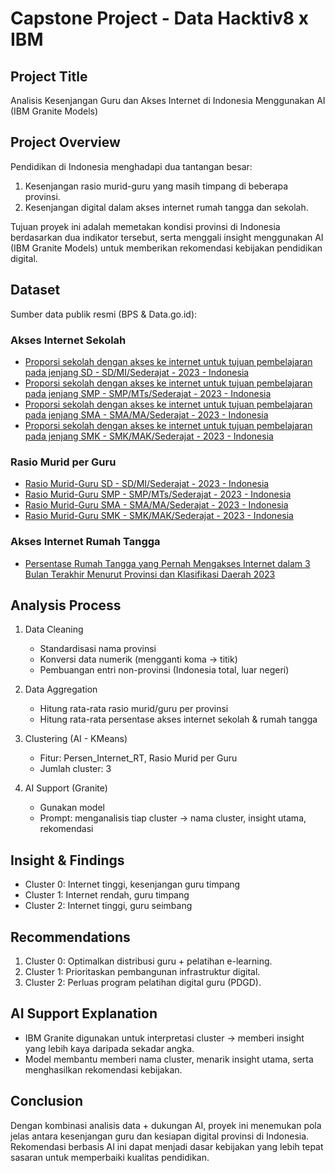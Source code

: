 # Capstone Project - Data Hacktiv8 x IBM

## Project Title
Analisis Kesenjangan Guru dan Akses Internet di Indonesia Menggunakan AI (IBM Granite Models)

## Project Overview
Pendidikan di Indonesia menghadapi dua tantangan besar:  
1. Kesenjangan rasio murid-guru yang masih timpang di beberapa provinsi.  
2. Kesenjangan digital dalam akses internet rumah tangga dan sekolah.  

Tujuan proyek ini adalah memetakan kondisi provinsi di Indonesia berdasarkan dua indikator tersebut, serta menggali insight menggunakan AI (IBM Granite Models) untuk memberikan rekomendasi kebijakan pendidikan digital.

## Dataset
Sumber data publik resmi (BPS & Data.go.id):

### Akses Internet Sekolah
- [Proporsi sekolah dengan akses ke internet untuk tujuan pembelajaran pada jenjang SD - SD/MI/Sederajat - 2023 - Indonesia](https://data.go.id/dataset/dataset/proporsi-sekolah-dengan-akses-ke-internet-untuk-tujuan-pembelajaran-pada-jenjang-sd-sd-mi-seder)  
- [Proporsi sekolah dengan akses ke internet untuk tujuan pembelajaran pada jenjang SMP - SMP/MTs/Sederajat - 2023 - Indonesia](https://data.go.id/dataset/dataset/proporsi-sekolah-dengan-akses-ke-internet-untuk-tujuan-pembelajaran-pada-jenjang-smp-smp-mts-se)  
- [Proporsi sekolah dengan akses ke internet untuk tujuan pembelajaran pada jenjang SMA - SMA/MA/Sederajat - 2023 - Indonesia](https://data.go.id/dataset/dataset/proporsi-sekolah-dengan-akses-ke-internet-untuk-tujuan-pembelajaran-pada-jenjang-sma-sma-ma-sed)  
- [Proporsi sekolah dengan akses ke internet untuk tujuan pembelajaran pada jenjang SMK - SMK/MAK/Sederajat - 2023 - Indonesia](https://data.go.id/dataset/dataset/proporsi-sekolah-dengan-akses-ke-internet-untuk-tujuan-pembelajaran-pada-jenjang-smk-smk-mak-se)  

### Rasio Murid per Guru
- [Rasio Murid-Guru SD - SD/MI/Sederajat - 2023 - Indonesia](https://data.go.id/dataset/dataset/rasio-murid-guru-sd-sd-mi-sederajat-2023-indonesia)  
- [Rasio Murid-Guru SMP - SMP/MTs/Sederajat - 2023 - Indonesia](https://data.go.id/dataset/dataset/rasio-murid-guru-smp-smp-mts-sederajat-2023-indonesia)  
- [Rasio Murid-Guru SMA - SMA/MA/Sederajat - 2023 - Indonesia](https://data.go.id/dataset/dataset/rasio-murid-guru-sma-sma-ma-sederajat-2023-indonesia)  
- [Rasio Murid-Guru SMK - SMK/MAK/Sederajat - 2023 - Indonesia](https://data.go.id/dataset/dataset/rasio-murid-guru-smk-smk-mak-sederajat-2023-indonesia)  

### Akses Internet Rumah Tangga
- [Persentase Rumah Tangga yang Pernah Mengakses Internet dalam 3 Bulan Terakhir Menurut Provinsi dan Klasifikasi Daerah 2023](https://www.bps.go.id/id/statistics-table/2/Mzk4IzI=/persentase-rumah-tangga-yang-pernah-mengakses-internet-dalam-3-bulan-terakhir-menurut-provinsi-dan-klasifikasi-daerah.html)

## Analysis Process
1. Data Cleaning 
   - Standardisasi nama provinsi  
   - Konversi data numerik (mengganti koma → titik)  
   - Pembuangan entri non-provinsi (Indonesia total, luar negeri)  

2. Data Aggregation  
   - Hitung rata-rata rasio murid/guru per provinsi  
   - Hitung rata-rata persentase akses internet sekolah & rumah tangga  

3. Clustering (AI - KMeans)
   - Fitur: Persen_Internet_RT, Rasio Murid per Guru  
   - Jumlah cluster: 3  

4. AI Support (Granite)
   - Gunakan model
   - Prompt: menganalisis tiap cluster → nama cluster, insight utama, rekomendasi  

## Insight & Findings
- Cluster 0: Internet tinggi, kesenjangan guru timpang  
- Cluster 1: Internet rendah, guru timpang
- Cluster 2: Internet tinggi, guru seimbang  

## Recommendations
1. Cluster 0: Optimalkan distribusi guru + pelatihan e-learning.  
2. Cluster 1: Prioritaskan pembangunan infrastruktur digital.  
3. Cluster 2: Perluas program pelatihan digital guru (PDGD).  

## AI Support Explanation
- IBM Granite digunakan untuk interpretasi cluster → memberi insight yang lebih kaya daripada sekadar angka.  
- Model membantu memberi nama cluster, menarik insight utama, serta menghasilkan rekomendasi kebijakan.  

## Conclusion
Dengan kombinasi analisis data + dukungan AI, proyek ini menemukan pola jelas antara kesenjangan guru dan kesiapan digital provinsi di Indonesia.  
Rekomendasi berbasis AI ini dapat menjadi dasar kebijakan yang lebih tepat sasaran untuk memperbaiki kualitas pendidikan.  
